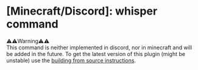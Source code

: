 # [Minecraft/Discord]: whisper command
⚠️⚠️Warning⚠️⚠️<br>
This command is neither implemented in discord, nor in minecraft and will be added in the future. To get the latest
version of this plugin (might be unstable) use the [building from source instructions](./../building-from-source).
